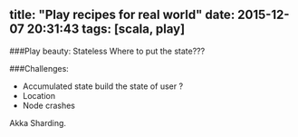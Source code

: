title: "Play recipes for real world"
date: 2015-12-07 20:31:43
tags: [scala, play]
---

###Play beauty: Stateless
Where to put the state??? 

###Challenges: 
- Accumulated state 
  build the state of user ?
- Location
- Node crashes

Akka Sharding. 